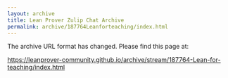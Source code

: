 ```yaml
---
layout: archive
title: Lean Prover Zulip Chat Archive
permalink: archive/187764Leanforteaching/index.html
---
```


The archive URL format has changed. Please find this page at:

<https://leanprover-community.github.io/archive/stream/187764-Lean-for-teaching/index.html>